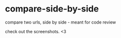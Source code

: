 compare-side-by-side
====================

compare two urls, side by side - meant for code review

check out the screenshots. <3
